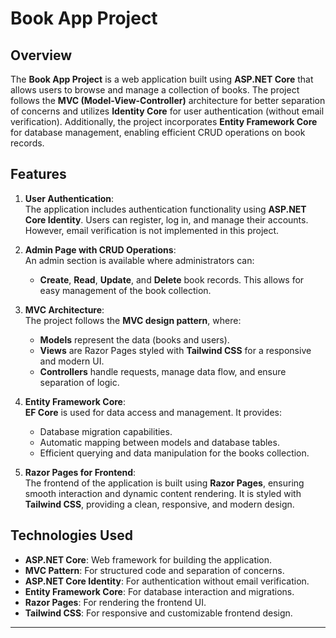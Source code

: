 # Book App Project

## Overview
The **Book App Project** is a web application built using **ASP.NET Core** that allows users to browse and manage a collection of books. The project follows the **MVC (Model-View-Controller)** architecture for better separation of concerns and utilizes **Identity Core** for user authentication (without email verification). Additionally, the project incorporates **Entity Framework Core** for database management, enabling efficient CRUD operations on book records.

## Features
1. **User Authentication**:  
   The application includes authentication functionality using **ASP.NET Core Identity**. Users can register, log in, and manage their accounts. However, email verification is not implemented in this project.

2. **Admin Page with CRUD Operations**:  
   An admin section is available where administrators can:
   - **Create**, **Read**, **Update**, and **Delete** book records.
   This allows for easy management of the book collection.

3. **MVC Architecture**:  
   The project follows the **MVC design pattern**, where:
   - **Models** represent the data (books and users).
   - **Views** are Razor Pages styled with **Tailwind CSS** for a responsive and modern UI.
   - **Controllers** handle requests, manage data flow, and ensure separation of logic.

4. **Entity Framework Core**:  
   **EF Core** is used for data access and management. It provides:
   - Database migration capabilities.
   - Automatic mapping between models and database tables.
   - Efficient querying and data manipulation for the books collection.

5. **Razor Pages for Frontend**:  
   The frontend of the application is built using **Razor Pages**, ensuring smooth interaction and dynamic content rendering. It is styled with **Tailwind CSS**, providing a clean, responsive, and modern design.

## Technologies Used
- **ASP.NET Core**: Web framework for building the application.
- **MVC Pattern**: For structured code and separation of concerns.
- **ASP.NET Core Identity**: For authentication without email verification.
- **Entity Framework Core**: For database interaction and migrations.
- **Razor Pages**: For rendering the frontend UI.
- **Tailwind CSS**: For responsive and customizable frontend design.

---
